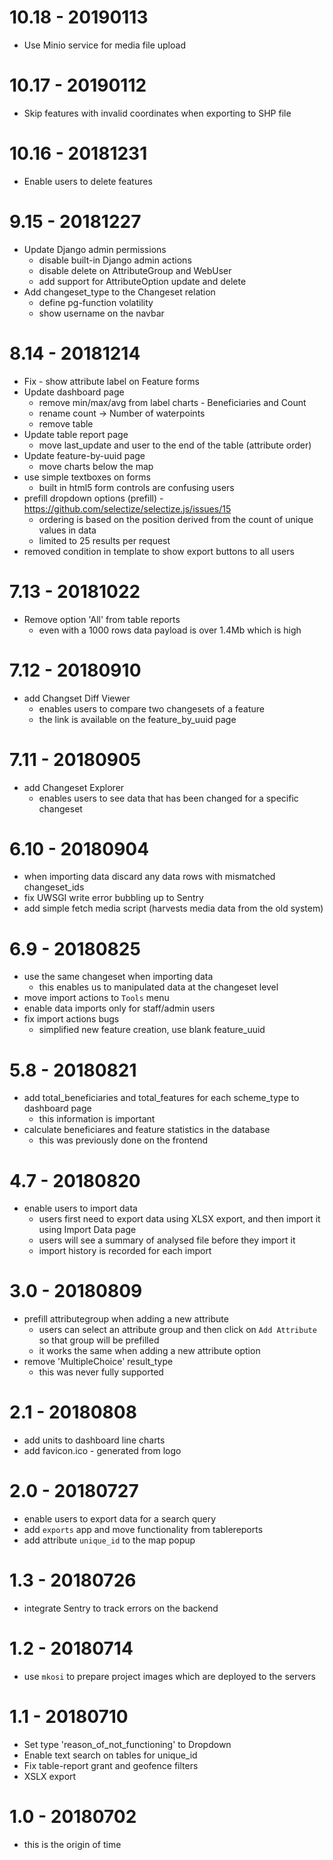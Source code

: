 # 10.18 - 20190113

* Use Minio service for media file upload

# 10.17 - 20190112

* Skip features with invalid coordinates when exporting to SHP file 

# 10.16 - 20181231

* Enable users to delete features

# 9.15 - 20181227

* Update Django admin permissions
  - disable built-in Django admin actions
  - disable delete on AttributeGroup and WebUser
  - add support for AttributeOption update and delete
* Add changeset_type to the Changeset relation
  - define pg-function volatility
  - show username on the navbar


# 8.14 - 20181214

* Fix - show attribute label on Feature forms
* Update dashboard page
  - remove min/max/avg from label charts - Beneficiaries and Count
  - rename count -> Number of waterpoints
  - remove table
* Update table report page
  - move last_update and user to the end of the table (attribute order)
* Update feature-by-uuid page
  - move charts below the map
* use simple textboxes on forms
  - built in html5 form controls are confusing users
* prefill dropdown options (prefill) - https://github.com/selectize/selectize.js/issues/15
  - ordering is based on the position derived from the count of unique values in data
  - limited to 25 results per request
* removed condition in template to show export buttons to all users

# 7.13 - 20181022

* Remove option 'All' from table reports
  - even with a 1000 rows data payload is over 1.4Mb which is high
  

# 7.12 - 20180910

* add Changset Diff Viewer
  * enables users to compare two changesets of a feature
  * the link is available on the feature_by_uuid page

# 7.11 - 20180905

* add Changeset Explorer
  - enables users to see data that has been changed for a specific changeset

# 6.10 - 20180904

* when importing data discard any data rows with mismatched changeset_ids
* fix UWSGI write error bubbling up to Sentry
* add simple fetch media script (harvests media data from the old system)

# 6.9 - 20180825

* use the same changeset when importing data
  - this enables us to manipulated data at the changeset level
* move import actions to `Tools` menu
* enable data imports only for staff/admin users
* fix import actions bugs
  - simplified new feature creation, use blank feature_uuid

# 5.8 - 20180821

* add total_beneficiaries and total_features for each scheme_type to dashboard page
  - this information is important
* calculate beneficiares and feature statistics in the database
  - this was previously done on the frontend

# 4.7 - 20180820

* enable users to import data
  - users first need to export data using XLSX export, and then import it using Import Data page
  - users will see a summary of analysed file before they import it
  - import history is recorded for each import

# 3.0 - 20180809 

* prefill attributegroup when adding a new attribute
  - users can select an attribute group and then click on `Add Attribute` so that group will be prefilled
  - it works the same when adding a new attribute option
* remove 'MultipleChoice' result_type
  - this was never fully supported

# 2.1 - 20180808

* add units to dashboard line charts
* add favicon.ico - generated from logo

# 2.0 - 20180727

* enable users to export data for a search query
* add `exports` app and move functionality from tablereports
* add attribute `unique_id` to the map popup

# 1.3 - 20180726

* integrate Sentry to track errors on the backend

# 1.2 - 20180714

* use `mkosi` to prepare project images which are deployed to the servers

# 1.1 - 20180710

* Set type 'reason_of_not_functioning' to Dropdown
* Enable text search on tables for unique_id
* Fix table-report grant and geofence filters
* XSLX export

# 1.0 - 20180702

* this is the origin of time
